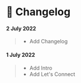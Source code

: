 # 🚧 Changelog

#### 2 July 2022

> * Add Changelog



#### 1 July 2022

> * Add Intro
> * Add Let's Connect



